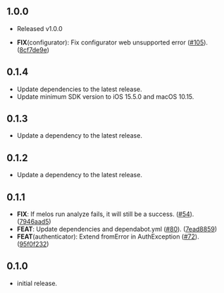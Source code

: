 ## 1.0.0

 - Released v1.0.0

 - **FIX**(configurator): Fix configurator web unsupported error ([#105](https://github.com/altive/altfire/issues/105)). ([8cf7de9e](https://github.com/altive/altfire/commit/8cf7de9e3a20876e2f36edcafb08f7960dbc2408))

## 0.1.4

 - Update dependencies to the latest release.
 - Update minimum SDK version to iOS 15.5.0 and macOS 10.15.

## 0.1.3

 - Update a dependency to the latest release.

## 0.1.2

 - Update a dependency to the latest release.

## 0.1.1

 - **FIX**: If melos run analyze fails, it will still be a success. ([#54](https://github.com/altive/altfire/issues/54)). ([7946aad5](https://github.com/altive/altfire/commit/7946aad574c0069ccdc861ef313236d6cf83d685))
 - **FEAT**: Update dependencies and dependabot.yml  ([#80](https://github.com/altive/altfire/issues/80)). ([7ead8859](https://github.com/altive/altfire/commit/7ead8859ec144da35e0bb8414fcbabd5baa0f347))
 - **FEAT**(authenticator): Extend fromError in AuthException ([#72](https://github.com/altive/altfire/issues/72)). ([95f0f232](https://github.com/altive/altfire/commit/95f0f232717e856228080214c69eb053a04d8611))

## 0.1.0

* initial release.

